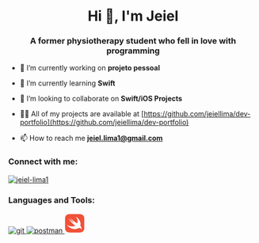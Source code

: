 <h1 align="center">Hi 👋, I'm Jeiel</h1>
<h3 align="center">A former physiotherapy student who fell in love with programming</h3>

- 🔭 I’m currently working on **projeto pessoal**

- 🌱 I’m currently learning **Swift**

- 👯 I’m looking to collaborate on **Swift/iOS Projects**

- 👨‍💻 All of my projects are available at [https://github.com/jeiellima/dev-portfolio](https://github.com/jeiellima/dev-portfolio)

- 📫 How to reach me **jeiel.lima1@gmail.com**

<h3 align="left">Connect with me:</h3>
<p align="left">
<a href="https://linkedin.com/in/jeiel-lima1" target="blank"><img align="center" src="https://raw.githubusercontent.com/rahuldkjain/github-profile-readme-generator/master/src/images/icons/Social/linked-in-alt.svg" alt="jeiel-lima1" height="30" width="40" /></a>
</p>

<h3 align="left">Languages and Tools:</h3>
<p align="left"> <a href="https://git-scm.com/" target="_blank" rel="noreferrer"> <img src="https://www.vectorlogo.zone/logos/git-scm/git-scm-icon.svg" alt="git" width="40" height="40"/> </a> <a href="https://postman.com" target="_blank" rel="noreferrer"> <img src="https://www.vectorlogo.zone/logos/getpostman/getpostman-icon.svg" alt="postman" width="40" height="40"/> </a> <a href="https://developer.apple.com/swift/" target="_blank" rel="noreferrer"> <img src="https://raw.githubusercontent.com/devicons/devicon/master/icons/swift/swift-original.svg" alt="swift" width="40" height="40"/> </a> </p>
